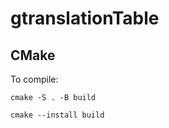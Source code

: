 # gtranslationTable






## CMake

To compile:

`cmake -S . -B build`

`cmake --install build`




